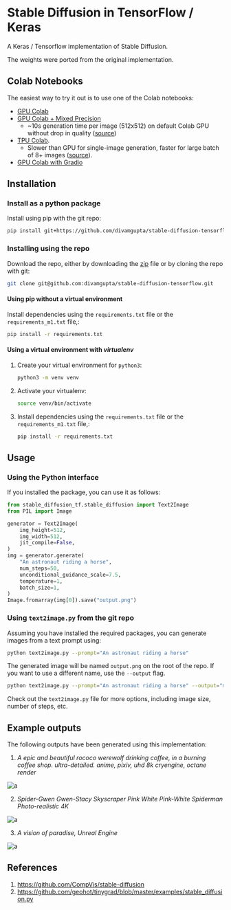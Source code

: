 # Stable Diffusion in TensorFlow / Keras

A Keras / Tensorflow implementation of Stable Diffusion. 

The weights were ported from the original implementation.

## Colab Notebooks

The easiest way to try it out is to use one of the Colab notebooks:


- [GPU Colab](https://colab.research.google.com/drive/1zVTa4mLeM_w44WaFwl7utTaa6JcaH1zK)
- [GPU Colab + Mixed Precision](https://colab.research.google.com/drive/15mQgITh3e9HQMNys0zR8JN4R2vp06d-N)
  - ~10s generation time per image (512x512) on default Colab GPU without drop in quality
    ([source](https://twitter.com/fchollet/status/1571954014845308928))
- [TPU Colab](https://colab.research.google.com/drive/17zQOm_2Iu6pcP8otT-v6rx0D-pKgfaLm).
  - Slower than GPU for single-image generation, faster for large batch of 8+ images
    ([source](https://twitter.com/fchollet/status/1572004717362028546)).
- [GPU Colab with Gradio](https://colab.research.google.com/drive/1ANTUur1MF9DKNd5-BTWhbWa7xUBfCWyI)



## Installation

### Install as a python package

Install using pip with the git repo:

```bash
pip install git+https://github.com/divamgupta/stable-diffusion-tensorflow
```

### Installing using the repo

Download the repo, either by downloading the
[zip](https://github.com/divamgupta/stable-diffusion-tensorflow/archive/refs/heads/master.zip)
file or by cloning the repo with git:

```bash
git clone git@github.com:divamgupta/stable-diffusion-tensorflow.git
```

#### Using pip without a virtual environment

Install dependencies using the `requirements.txt` file or the `requirements_m1.txt` file,:

```bash
pip install -r requirements.txt
```

#### Using a virtual environment with *virtualenv*

1) Create your virtual environment for `python3`:

    ```bash
    python3 -m venv venv
    ```
   
2) Activate your virtualenv:

    ```bash
    source venv/bin/activate
    ```

3) Install dependencies using the `requirements.txt` file or the `requirements_m1.txt` file,:

    ```bash
    pip install -r requirements.txt
    ```

## Usage

### Using the Python interface

If you installed the package, you can use it as follows:

```python
from stable_diffusion_tf.stable_diffusion import Text2Image
from PIL import Image

generator = Text2Image(
    img_height=512,
    img_width=512,
    jit_compile=False,
)
img = generator.generate(
    "An astronaut riding a horse",
    num_steps=50,
    unconditional_guidance_scale=7.5,
    temperature=1,
    batch_size=1,
)
Image.fromarray(img[0]).save("output.png")
```

### Using `text2image.py` from the git repo

Assuming you have installed the required packages, 
you can generate images from a text prompt using:

```bash
python text2image.py --prompt="An astronaut riding a horse"
```

The generated image will be named `output.png` on the root of the repo.
If you want to use a different name, use the `--output` flag.

```bash
python text2image.py --prompt="An astronaut riding a horse" --output="my_image.png"
```

Check out the `text2image.py` file for more options, including image size, number of steps, etc.

## Example outputs 

The following outputs have been generated using this implementation:

1) *A epic and beautiful rococo werewolf drinking coffee, in a burning coffee shop. ultra-detailed. anime, pixiv, uhd 8k cryengine, octane render*

![a](https://user-images.githubusercontent.com/1890549/190841598-3d0b9bd1-d679-4c8d-bd5e-b1e24397b5c8.png)


2) *Spider-Gwen Gwen-Stacy Skyscraper Pink White Pink-White Spiderman Photo-realistic 4K*

![a](https://user-images.githubusercontent.com/1890549/190841999-689c9c38-ece4-46a0-ad85-f459ec64c5b8.png)


3) *A vision of paradise, Unreal Engine*

![a](https://user-images.githubusercontent.com/1890549/190841886-239406ea-72cb-4570-8f4c-fcd074a7ad7f.png)


## References

1) https://github.com/CompVis/stable-diffusion
2) https://github.com/geohot/tinygrad/blob/master/examples/stable_diffusion.py

